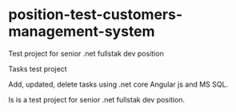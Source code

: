 # position-test-customers-management-system
Test project for senior .net fullstak dev position

Tasks test project

Add, updated, delete tasks using .net core Angular js and MS SQL.

Is is a test project for senior .net fullstak dev position.
